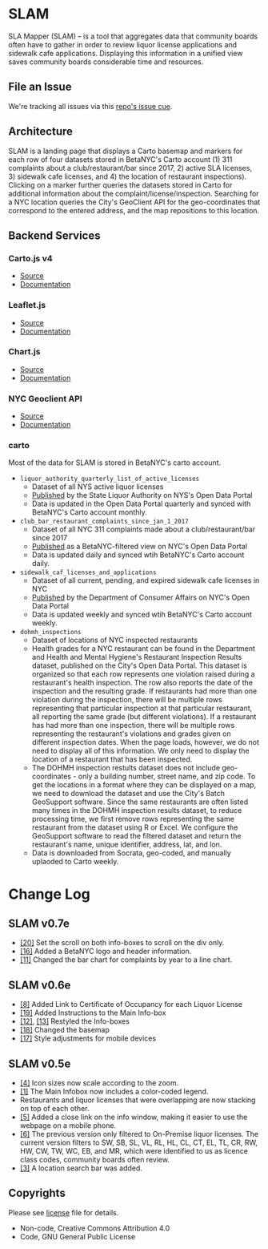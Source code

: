 # SLAM
SLA Mapper (SLAM) – is a tool that aggregates data that community boards often have to gather in order to review liquor license applications and sidewalk cafe applications. Displaying this information in a unified view saves community boards considerable time and resources.

## File an Issue 
We're tracking all issues via this [repo's issue cue](https://github.com/BetaNYC/SLAM/issues).

## Architecture
SLAM is a landing page that displays a Carto basemap and markers for each row of four datasets stored in BetaNYC's Carto account (1) 311 complaints about a club/restaurant/bar since 2017, 2) active SLA licenses, 3) sidewalk cafe licenses, and 4) the location of restaurant inspections). Clicking on a marker further queries the datasets stored in Carto for additional information about the complaint/license/inspection. Searching for a NYC location queries the City's GeoClient API for the geo-coordinates that correspond to the entered address, and the map repositions to this location. 

## Backend Services
### Carto.js v4
* [Source](https://libs.cartocdn.com/carto.js/v4.1.2/carto.min.js)
* [Documentation](https://carto.com/developers/carto-js/reference/)

### Leaflet.js 
* [Source](https://unpkg.com/leaflet@1.3.1/dist/leaflet.js)
* [Documentation](https://leafletjs.com/reference-1.3.2.html)

### Chart.js
* [Source](https://cdnjs.cloudflare.com/ajax/libs/Chart.js/2.7.2/Chart.min.js)
* [Documentation](http://www.chartjs.org/docs/latest/)

### NYC Geoclient API
* [Source](https://developer.cityofnewyork.us/api/geoclient-api)
* [Documentation](https://api.cityofnewyork.us/geoclient/v1/doc)

### carto
Most of the data for SLAM is stored in BetaNYC's carto account.
* `liquor_authority_quarterly_list_of_active_licenses`
  * Dataset of all NYS active liquor licenses
  * [Published](https://data.ny.gov/Economic-Development/Liquor-Authority-Quarterly-List-of-Active-Licenses/hrvs-fxs2) by the State Liquor Authority on NYS's Open Data Portal 
  * Data is updated in the Open Data Portal quarterly and synced with BetaNYC's Carto account monthly.
* `club_bar_restaurant_complaints_since_jan_1_2017`
  * Dataset of all NYC 311 complaints made about a club/restaurant/bar since 2017
  * [Published](https://data.cityofnewyork.us/Social-Services/Club-Bar-Restaurant-Complaints-Since-Jan-1-2017/ezmw-ux9w) as a BetaNYC-filtered view on NYC's Open Data Portal 
  * Data is updated daily and synced wtih BetaNYC's Carto account daily. 
* `sidewalk_caf_licenses_and_applications`
  * Dataset of all current, pending, and expired sidewalk cafe licenses in NYC
  * [Published](https://data.cityofnewyork.us/Business/Sidewalk-Caf-Licenses-and-Applications/qcdj-rwhu/data) by the Department of Consumer Affairs on NYC's Open Data Portal 
  * Data is updated weekly and synced wtih BetaNYC's Carto account weekly. 
* `dohmh_inspections`
  * Dataset of locations of NYC inspected restaurants
  * Health grades for a NYC restaurant can be found in the Department and Health and Mental Hygiene's Restaurant Inspection Results dataset, published on the City's Open Data Portal. This dataset is organized so that each row represents one violation raised during a restaurant's health inspection. The row also reports the date of the inspection and the resulting grade. If restaurants had more than one violation during the inspection, there will be multiple rows representing that particular inspection at that particular restaurant, all reporting the same grade (but different violations). If a restaurant has had more than one inspection, there will be multiple rows representing the restaurant's violations and grades given on different inspection dates. When the page loads, however, we do not need to display all of this information. We only need to display the location of a restaurant that has been inspected. 
  * The DOHMH inspection restults dataset does not include geo-coordinates - only a building number, street name, and zip code. To get the locations in a format where they can be displayed on a map, we need to download the dataset and use the City's Batch GeoSupport software. Since the same restaurants are often listed many times in the DOHMH inspection results dataset, to reduce processing time, we first remove rows representing the same restaurant from the dataset using R or Excel. We configure the GeoSupport software to read the filtered dataset and return the restaurant's name, unique identifier, address, lat, and lon. 
  * Data is downloaded from Socrata, geo-coded, and manually uplaoded to Carto weekly. 


# Change Log

## SLAM v0.7e
* [[20]](../../../../BetaNYC/SLAM/issues/20) Set the scroll on both info-boxes to scroll on the div only. 
* [[16]](../../../../BetaNYC/SLAM/issues/16) Added a BetaNYC logo and header information.
* [[11]](../../../../BetaNYC/SLAM/issues/11) Changed the bar chart for complaints by year to a line chart. 

## SLAM v0.6e
* [[8]](../../../../BetaNYC/SLAM/issues/8) Added Link to Certificate of Occupancy for each Liquor License
* [[19]](../../../../BetaNYC/SLAM/issues/19) Added Instructions to the Main Info-box
* [[12]](../../../../BetaNYC/SLAM/issues/12), [[13]](../../../../BetaNYC/SLAM/issues/13) Restyled the Info-boxes
* [[18]](../../../../BetaNYC/SLAM/issues/18) Changed the basemap 
* [[17]](../../../../BetaNYC/SLAM/issues/17) Style adjustments for mobile devices

## SLAM v0.5e
* [[4]](../../../../BetaNYC/SLAM/issues/4) Icon sizes now scale according to the zoom.
* [[1]](../../../../BetaNYC/SLAM/issues/1) The Main Infobox now includes a color-coded legend. 
* Restaurants and liquor licenses that were overlapping are now stacking on top of each other. 
* [[5]](../../../../BetaNYC/SLAM/issues/5) Added a close link on the info window, making it easier to use the webpage on a mobile phone. 
* [[6]](../../../../BetaNYC/SLAM/issues/6) The previous version only filtered to On-Premise liquor licenses. The current version filters to SW, SB, SL, VL, RL, HL, CL, CT, EL, TL, CR, RW, HW, CW, TW, WC, EB, and MR, which were identified to us as licence class codes, community boards often review. 
* [[3]](../../../../BetaNYC/SLAM/issues/3) A location search bar was added. 

## Copyrights 

Please see [license](https://github.com/BetaNYC/SLAM/blob/master/LICENSE) file for details.
 * Non-code, Creative Commons Attribution 4.0
 * Code, GNU General Public License
